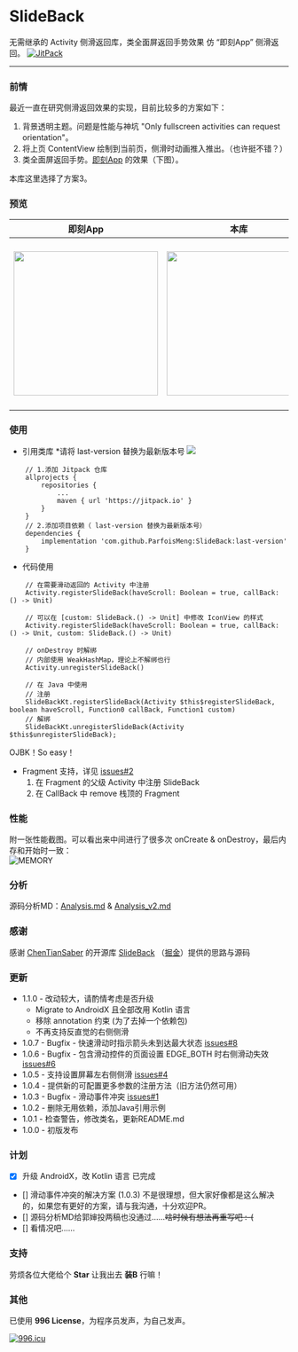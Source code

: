 # SlideBack
无需继承的 Activity 侧滑返回库，类全面屏返回手势效果 仿 “即刻App” 侧滑返回。 [![JitPack](https://jitpack.io/v/ParfoisMeng/SlideBack.svg)](https://jitpack.io/#ParfoisMeng/SlideBack)

- - - - -

### 前情
最近一直在研究侧滑返回效果的实现，目前比较多的方案如下：

1. 背景透明主题。问题是性能与神坑 "Only fullscreen activities can request orientation"。
2. 将上页 ContentView 绘制到当前页，侧滑时动画推入推出。（也许挺不错？）
3. 类全面屏返回手势。[即刻App](https://www.ruguoapp.com/) 的效果（下图）。

本库这里选择了方案3。

### 预览
| 即刻App | 本库 | Demo 下载 |
| :---: | :---: | :---: |
| <img src="https://github.com/ParfoisMeng/SlideBack/raw/master/screenshot/jike.gif" width="260px"/> | <img src="https://github.com/ParfoisMeng/SlideBack/raw/master/screenshot/mine.gif" width="260px"/> | <img src="https://github.com/ParfoisMeng/SlideBack/raw/master/demo/demo_qr.gif" width="260px"/><br><br>[Demo 下载](https://raw.githubusercontent.com/ParfoisMeng/SlideBack/master/demo/demo.apk) |

### 使用
 - 引用类库 *请将 last-version 替换为最新版本号 [![](https://jitpack.io/v/ParfoisMeng/SlideBack.svg)](https://jitpack.io/#ParfoisMeng/SlideBack)
```
    // 1.添加 Jitpack 仓库
    allprojects {
        repositories {
            ...
            maven { url 'https://jitpack.io' }
        }
    }
    // 2.添加项目依赖（ last-version 替换为最新版本号）
    dependencies {
        implementation 'com.github.ParfoisMeng:SlideBack:last-version'
    }
```

- 代码使用
```
    // 在需要滑动返回的 Activity 中注册
    Activity.registerSlideBack(haveScroll: Boolean = true, callBack: () -> Unit)

    // 可以在 [custom: SlideBack.() -> Unit] 中修改 IconView 的样式
    Activity.registerSlideBack(haveScroll: Boolean = true, callBack: () -> Unit, custom: SlideBack.() -> Unit)

    // onDestroy 时解绑
    // 内部使用 WeakHashMap，理论上不解绑也行
    Activity.unregisterSlideBack()

    // 在 Java 中使用
    // 注册
    SlideBackKt.registerSlideBack(Activity $this$registerSlideBack, boolean haveScroll, Function0 callBack, Function1 custom)
    // 解绑
    SlideBackKt.unregisterSlideBack(Activity $this$unregisterSlideBack);
```

OJBK！So easy！

- Fragment 支持，详见 [issues#2](https://github.com/ParfoisMeng/SlideBack/issues/2)
  1. 在 Fragment 的父级 Activity 中注册 SlideBack
  2. 在 CallBack 中 remove 栈顶的 Fragment

### 性能
附一张性能截图。可以看出来中间进行了很多次 onCreate & onDestroy，最后内存和开始时一致：<br>
![MEMORY](https://github.com/ParfoisMeng/SlideBack/raw/master/screenshot/memory.png)

### 分析
源码分析MD：[Analysis.md](https://github.com/ParfoisMeng/SlideBack/blob/master/Analysis.md) & [Analysis_v2.md](https://github.com/ParfoisMeng/SlideBack/blob/master/Analysis_v2.md)

### 感谢
感谢 [ChenTianSaber](https://github.com/ChenTianSaber)  的开源库 [SlideBack](https://github.com/ChenTianSaber/SlideBack) （[掘金](https://juejin.im/post/5b7a837cf265da432f653617)）提供的思路与源码

### 更新
* 1.1.0 - 改动较大，请酌情考虑是否升级
    * Migrate to AndroidX 且全部改用 Kotlin 语言
    * 移除 annotation 约束 (为了去掉一个依赖包)
    * 不再支持反直觉的右侧侧滑
* 1.0.7 - Bugfix - 快速滑动时指示箭头未到达最大状态 [issues#8](https://github.com/ParfoisMeng/SlideBack/issues/8)
* 1.0.6 - Bugfix - 包含滑动控件的页面设置 EDGE_BOTH 时右侧滑动失效 [issues#6](https://github.com/ParfoisMeng/SlideBack/issues/6)
* 1.0.5 - 支持设置屏幕左右侧侧滑 [issues#4](https://github.com/ParfoisMeng/SlideBack/issues/4)
* 1.0.4 - 提供新的可配置更多参数的注册方法（旧方法仍然可用）
* 1.0.3 - Bugfix - 滑动事件冲突 [issues#1](https://github.com/ParfoisMeng/SlideBack/issues/1)
* 1.0.2 - 删除无用依赖，添加Java引用示例
* 1.0.1 - 检查警告，修改类名，更新README.md
* 1.0.0 - 初版发布

### 计划
- [x] 升级 AndroidX，改 Kotlin 语言 已完成
- [] 滑动事件冲突的解决方案 (1.0.3) 不是很理想，但大家好像都是这么解决的，如果您有更好的方案，请与我沟通，十分欢迎PR。
- [] 源码分析MD给郭婶投两稿也没通过……<del>啥时候有想法再重写吧 :-(</del>
- [] 看情况吧......

### 支持
劳烦各位大佬给个 **Star** 让我出去 **装B** 行嘛！

### 其他
已使用 **996 License**，为程序员发声，为自己发声。

[![996.icu](https://img.shields.io/badge/link-996.icu-red.svg)](https://996.icu)
